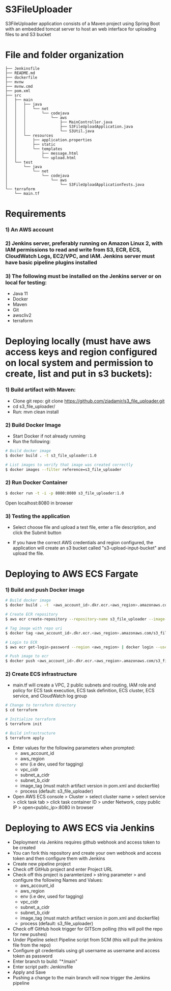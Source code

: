# S3FileUploader

S3FileUploader application consists of a Maven project using Spring Boot with an embedded tomcat server to host an web interface for uploading files to and S3 bucket

# File and folder organization

```
├── Jenkinsfile
├── README.md
├── dockerfile
├── mvnw
├── mvnw.cmd
├── pom.xml
├── src
│   ├── main
│   │   ├── java
│   │   │   └── net
│   │   │       └── codejava
│   │   │           └── aws
│   │   │               ├── MainController.java
│   │   │               ├── S3FileUploadApplication.java
│   │   │               └── S3Util.java
│   │   └── resources
│   │       ├── application.properties
│   │       ├── static
│   │       └── templates
│   │           ├── message.html
│   │           └── upload.html
│   └── test
│       └── java
│           └── net
│               └── codejava
│                   └── aws
│                       └── S3FileUploadApplicationTests.java
└── terraform
    └── main.tf
```

# Requirements
### 1)  An AWS account

### 2)  Jenkins server, preferably running on Amazon Linux 2, with IAM permissions to read and write from S3, ECR, ECS, CloudWatch Logs, EC2/VPC, and IAM. Jenkins server must have basic pipeline plugins installed

### 3)  The following must be installed on the Jenkins server or on local for testing:
* Java 11
* Docker
* Maven
* Git
* awscliv2
* terraform

# Deploying locally (must have aws access keys and region configured on local system and permission to create, list and put in s3 buckets):
### 1) Build artifact with Maven:
* Clone git repo: git clone https://github.com/ziadamir/s3_file_uploader.git
* cd s3_file_uploader/
* Run: mvn clean install

### 2) Build Docker Image
* Start Docker if not already running
* Run the following:
```bash
# Build docker image
$ docker build . -t s3_file_uploader:1.0

# List images to verify that image was created correctly
$ docker images --filter reference=s3_file_uploader
```
### 2) Run Docker Container
```bash
$ docker run -t -i -p 8080:8080 s3_file_uploader:1.0
```
Open localhost:8080 in browser

### 3) Testing the application

* Select choose file and upload a test file, enter a file description, and click the Submit button

* If you have the correct AWS credentials and region configured, the application will create an s3 bucket called "s3-upload-input-bucket" and upload the file.

# Deploying to AWS ECS Fargate

### 1) Build and push Docker image
```bash
# Build docker image
$ docker build . -t  <aws_account_id>.dkr.ecr.<aws_region>.amazonaws.com/s3_file_uploader:1.0
```

```bash
# Create ECR repository
$ aws ecr create-repository --repository-name s3_file_uploader --image-scanning-configuration scanOnPush=true --region <aws_region>
```

```bash
# Tag image with repo uri
$ docker tag <aws_account_id>.dkr.ecr.<aws_region>.amazonaws.com/s3_file_uploader:1.0 <aws_account_id>.dkr.ecr.<aws_region>.amazonaws.com/s3_file_uploader:1.0
```

```bash
# Login to ECR
$ aws ecr get-login-password --region <aws_region> | docker login --username AWS --password-stdin <aws_account_id>.dkr.ecr.<aws_region>.amazonaws.com
```

```bash
# Push image to ecr
$ docker push <aws_account_id>.dkr.ecr.<aws_region>.amazonaws.com/s3_file_uploader:1.0
```
### 2) Create ECS infrastructure
* main.tf will create a VPC, 2 public subnets and routing, IAM role and policy for ECS task execution, ECS task definition, ECS cluster, ECS service, and CloudWatch log group

```bash
# Change to terraform directory
$ cd terraform
```

```bash
# Initialize terraform
$ terraform init
```
```bash
# Build infrastructure
$ terraform apply
```
*  Enter values for the following parameters when prompted:
    * aws_account_id
    * aws_region
    * env (i.e dev, used for tagging)
    * vpc_cidr
    * subnet_a_cidr
    * subnet_b_cidr
    * image_tag (must match artifact version in pom.xml and dockerfile)
    * process (default: s3_file_uploader)
* Open AWS ECS console > Cluster > select cluster name > select service > click task tab > click task container ID > under Network, copy public IP > open<public_ip>:8080 in browser

# Deploying to AWS ECS via Jenkins

* Deployment via Jenkins requires github webhook and access token to be created
* You can fork this repository and create your own webhook and access token and then configure them with Jenkins
* Create new pipeline project
* Check off GitHub project and enter Project URL
* Check off this project is paramterized > string parameter > and configure the following Names and Values:
    * aws_account_id
    * aws_region
    * env (i.e dev, used for tagging)
    * vpc_cidr
    * subnet_a_cidr
    * subnet_b_cidr
    * image_tag (must match artifact version in pom.xml and dockerfile)
    * process (default: s3_file_uploader)
* Check off GitHub hook trigger for GITScm polling (this will poll the repo for new pushes)
* Under Pipeline select Pipeline script from SCM (this will pull the jenkins file from the repo)
* Configure git credentials using git username as username and access token as password
* Enter branch to build: "*/main"
* Enter script path: Jenkinsfile
* Apply and Save
* Pushing a change to the main branch will now trigger the Jenkins pipeline
